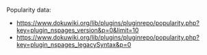 Popularity data:

* https://www.dokuwiki.org/lib/plugins/pluginrepo/popularity.php?key=plugin_nspages_version&p=0&limit=10
* https://www.dokuwiki.org/lib/plugins/pluginrepo/popularity.php?key=plugin_nspages_legacySyntax&p=0


